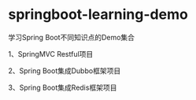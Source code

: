 # springboot-learning-demo
学习Spring Boot不同知识点的Demo集合

1、SpringMVC Restful项目

2、Spring Boot集成Dubbo框架项目

3、Spring Boot集成Redis框架项目
